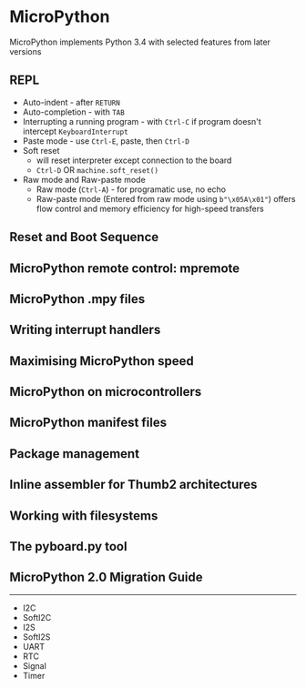 # MicroPython

MicroPython implements Python 3.4 with selected features from later versions

## REPL

-   Auto-indent - after `RETURN`
-   Auto-completion - with `TAB`
-   Interrupting a running program - with `Ctrl-C` if program doesn't intercept `KeyboardInterrupt`
-   Paste mode - use `Ctrl-E`, paste, then `Ctrl-D`
-   Soft reset
    -   will reset interpreter except connection to the board
    -   `Ctrl-D` OR `machine.soft_reset()`
-   Raw mode and Raw-paste mode
    -   Raw mode (`Ctrl-A`) - for programatic use, no echo
    -   Raw-paste mode (Entered from raw mode using `b"\x05A\x01"`) offers flow control and memory efficiency for high-speed transfers

## Reset and Boot Sequence

## MicroPython remote control: mpremote

## MicroPython .mpy files

## Writing interrupt handlers

## Maximising MicroPython speed

## MicroPython on microcontrollers

## MicroPython manifest files

## Package management

## Inline assembler for Thumb2 architectures

## Working with filesystems

## The pyboard.py tool

## MicroPython 2.0 Migration Guide

---

-   I2C
-   SoftI2C
-   I2S
-   SoftI2S
-   UART
-   RTC
-   Signal
-   Timer
